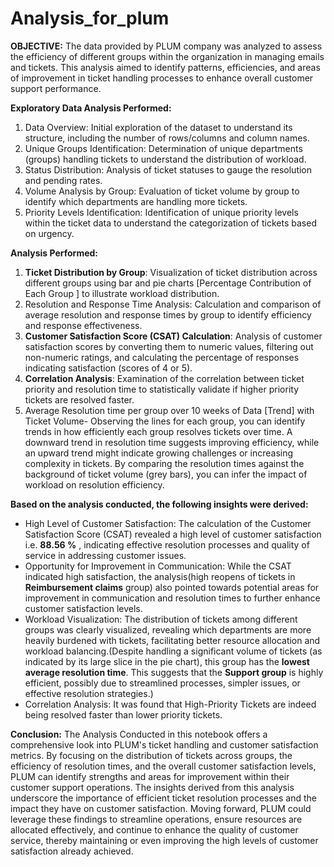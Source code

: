 # Analysis_for_plum
**OBJECTIVE:**
The data provided by PLUM company was analyzed to assess the efficiency of different groups within the organization in managing emails and tickets. This analysis aimed to identify patterns, efficiencies, and areas of improvement in ticket handling processes to enhance overall customer support performance.

**Exploratory Data Analysis Performed:**
1. Data Overview: Initial exploration of the dataset to understand its structure, including the number of rows/columns and column names.
2. Unique Groups Identification: Determination of unique departments (groups) handling tickets to understand the distribution of workload.
3. Status Distribution: Analysis of ticket statuses to gauge the resolution and pending rates.
4. Volume Analysis by Group: Evaluation of ticket volume by group to identify which departments are handling more tickets.
5. Priority Levels Identification: Identification of unique priority levels within the ticket data to understand the categorization of tickets based on urgency.

**Analysis Performed:**
1. **Ticket Distribution by Group**: Visualization of ticket distribution across different groups using bar and pie charts [Percentage Contribution of Each Group ] to illustrate workload distribution.
2. Resolution and Response Time Analysis: Calculation and comparison of average resolution and response times by group to identify efficiency and response effectiveness.
3. **Customer Satisfaction Score (CSAT) Calculation**: Analysis of customer satisfaction scores by converting them to numeric values, filtering out non-numeric ratings, and calculating the percentage of responses indicating satisfaction (scores of 4 or 5).
4. **Correlation Analysis**: Examination of the correlation between ticket priority and resolution time to statistically validate if higher priority tickets are resolved faster.
5. Average Resolution time per group over 10 weeks of Data [Trend] with Ticket Volume- Observing the lines for each group, you can identify trends in how efficiently each group resolves tickets over time. A downward trend in resolution time suggests improving efficiency, while an upward trend might indicate growing challenges or increasing complexity in tickets. By comparing the resolution times against the background of ticket volume (grey bars), you can infer the impact of workload on resolution efficiency.

**Based on the analysis conducted, the following insights were derived:**
- High Level of Customer Satisfaction: The calculation of the Customer Satisfaction Score (CSAT) revealed a high level of customer satisfaction i.e. **88.56 %** , indicating effective resolution processes and quality of service in addressing customer issues.
- Opportunity for Improvement in Communication: While the CSAT indicated high satisfaction, the analysis(high reopens of tickets in **Reimbursement claims** group) also pointed towards potential areas for improvement in communication and resolution times to further enhance customer satisfaction levels.
- Workload Visualization: The distribution of tickets among different groups was clearly visualized, revealing which departments are more heavily burdened with tickets, facilitating better resource allocation and workload balancing.(Despite handling a significant volume of tickets (as indicated by its large slice in the pie chart), this group has the **lowest average resolution time**. This suggests that the **Support group** is highly efficient, possibly due to streamlined processes, simpler issues, or effective resolution strategies.)
- Correlation Analysis: It was found that High-Priority Tickets are indeed being resolved faster than lower priority tickets.


**Conclusion:**
The Analysis Conducted in this notebook offers a comprehensive look into PLUM's ticket handling and customer satisfaction metrics. By focusing on the distribution of tickets across groups, the efficiency of resolution times, and the overall customer satisfaction levels, PLUM can identify strengths and areas for improvement within their customer support operations. The insights derived from this analysis underscore the importance of efficient ticket resolution processes and the impact they have on customer satisfaction. Moving forward, PLUM could leverage these findings to streamline operations, ensure resources are allocated effectively, and continue to enhance the quality of customer service, thereby maintaining or even improving the high levels of customer satisfaction already achieved. ​​
